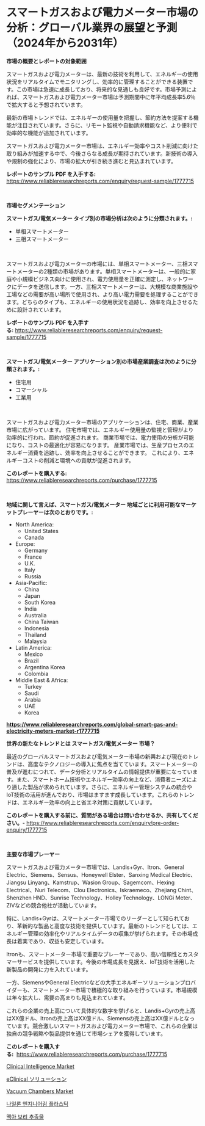 <p><h1>スマートガスおよび電力メーター市場の分析：グローバル業界の展望と予測（2024年から2031年）</h1></p><p><strong>市場の概要とレポートの対象範囲</strong></p>
<p><p>スマートガスおよび電力メーターは、最新の技術を利用して、エネルギーの使用状況をリアルタイムでモニタリングし、効率的に管理することができる装置です。この市場は急速に成長しており、将来的な見通しも良好です。市場予測によれば、スマートガスおよび電力メーター市場は予測期間中に年平均成長率5.6％で拡大すると予想されています。</p><p>最新の市場トレンドでは、エネルギーの使用量を把握し、節約方法を提案する機能が注目されています。さらに、リモート監視や自動請求機能など、より便利で効率的な機能が追加されています。</p><p>スマートガスおよび電力メーター市場は、エネルギー効率やコスト削減に向けた取り組みが加速する中で、今後さらなる成長が期待されています。新技術の導入や規制の強化により、市場の拡大が引き続き進むと見込まれています。</p></p>
<p><strong>レポートのサンプル PDF を入手する:</strong> <a href="https://www.reliableresearchreports.com/enquiry/request-sample/1777715">https://www.reliableresearchreports.com/enquiry/request-sample/1777715</a></p>
<p>&nbsp;</p>
<p><strong>市場セグメンテーション</strong></p>
<p><strong>スマートガス/電気メーター タイプ別の市場分析は次のように分類されます。:</strong></p>
<p><ul><li>単相スマートメーター</li><li>三相スマートメーター</li></ul></p>
<p>&nbsp;</p>
<p><p>スマートガスおよび電力メーターの市場には、単相スマートメーター、三相スマートメーターの2種類の市場があります。単相スマートメーターは、一般的に家庭や小規模ビジネス向けに使用され、電力使用量を正確に測定し、ネットワークにデータを送信します。一方、三相スマートメーターは、大規模な商業施設や工場などの需要が高い場所で使用され、より高い電力需要を処理することができます。どちらのタイプも、エネルギーの使用状況を追跡し、効率を向上させるために設計されています。</p></p>
<p><strong>レポートのサンプル PDF を入手する:</strong>&nbsp;<a href="https://www.reliableresearchreports.com/enquiry/request-sample/1777715">https://www.reliableresearchreports.com/enquiry/request-sample/1777715</a></p>
<p>&nbsp;</p>
<p><strong> スマートガス/電気メーター アプリケーション別の市場産業調査は次のように分類されます。:</strong></p>
<p><ul><li>住宅用</li><li>コマーシャル</li><li>工業用</li></ul></p>
<p>&nbsp;</p>
<p><p>スマートガスおよび電力メーター市場のアプリケーションは、住宅、商業、産業市場に広がっています。 住宅市場では、エネルギー使用量の監視と管理がより効率的に行われ、節約が促進されます。 商業市場では、電力使用の分析が可能になり、コストの最適化が容易になります。 産業市場では、生産プロセスのエネルギー消費を追跡し、効率を向上させることができます。 これにより、エネルギーコストの削減と環境への貢献が促進されます。</p></p>
<p><strong>このレポートを購入する:</strong>&nbsp; <a href="https://www.reliableresearchreports.com/purchase/1777715">https://www.reliableresearchreports.com/purchase/1777715</a></p>
<p>&nbsp;</p>
<p><strong>地域に関して言えば、スマートガス/電気メーター 地域ごとに利用可能なマーケットプレーヤーは次のとおりです。:</strong></p>
<p><ul>
    <li>
        North America:
        <ul>
            <li>United States</li>
            <li>Canada</li>
        </ul>
    </li>
    <li>
        Europe:
        <ul>
            <li>Germany</li>
            <li>France</li>
            <li>U.K.</li>
            <li>Italy</li>
            <li>Russia</li>
        </ul>
    </li>
    <li>
        Asia-Pacific:
        <ul>
            <li>China</li>
            <li>Japan</li>
            <li>South Korea</li>
            <li>India</li>
            <li>Australia</li>
            <li>China Taiwan</li>
            <li>Indonesia</li>
            <li>Thailand</li>
            <li>Malaysia</li>
        </ul>
    </li>
    <li>
        Latin America:
        <ul>
            <li>Mexico</li>
            <li>Brazil</li>
            <li>Argentina Korea</li>
            <li>Colombia</li>
        </ul>
    </li>
    <li>
        Middle East & Africa:
        <ul>
            <li>Turkey</li>
            <li>Saudi</li>
            <li>Arabia</li>
            <li>UAE</li>
            <li>Korea</li>
        </ul>
    </li>
    </ul></p>
<p><strong><a href="https://www.reliableresearchreports.com/global-smart-gas-and-electricity-meters-market-r1777715">https://www.reliableresearchreports.com/global-smart-gas-and-electricity-meters-market-r1777715</a></strong>&nbsp;</p>
<p><strong>世界の新たなトレンドとは スマートガス/電気メーター 市場？</strong></p>
<p><p>最近のグローバルスマートガスおよび電気メーター市場の新興および現在のトレンドは、高度なテクノロジーの導入に焦点を当てています。スマートメーターの普及が進むにつれて、データ分析とリアルタイムの情報提供が重要になっています。また、スマートホーム技術やエネルギー効率の向上など、消費者ニーズにより適した製品が求められています。さらに、エネルギー管理システムの統合やIoT技術の活用が進んでおり、市場はますます成長しています。これらのトレンドは、エネルギー効率の向上と省エネ対策に貢献しています。</p></p>
<p><strong>このレポートを購入する前に、質問がある場合は問い合わせるか、共有してください。</strong>- <a href="https://www.reliableresearchreports.com/enquiry/pre-order-enquiry/1777715">https://www.reliableresearchreports.com/enquiry/pre-order-enquiry/1777715</a></p>
<p>&nbsp;</p>
<p><strong>主要な市場プレーヤー</strong></p>
<p><p>スマートガスおよび電力メーター市場では、Landis+Gyr、Itron、General Electric、Siemens、Sensus、Honeywell Elster、Sanxing Medical Electric、Jiangsu Linyang、Kamstrup、Wasion Group、Sagemcom、Hexing Electrical、Nuri Telecom、Clou Electronics、Iskraemeco、Zhejiang Chint、Shenzhen HND、Sunrise Technology、Holley Technology、LONGi Meter、ZIVなどの競合他社が活動しています。</p><p>特に、Landis+Gyrは、スマートメーター市場でのリーダーとして知られており、革新的な製品と高度な技術を提供しています。最新のトレンドとしては、エネルギー管理の効率化やリアルタイムデータの収集が挙げられます。その市場成長は着実であり、収益も安定しています。</p><p>Itronも、スマートメーター市場で重要なプレーヤーであり、高い信頼性とカスタマーサービスを提供しています。今後の市場成長を見据え、IoT技術を活用した新製品の開発に力を入れています。</p><p>一方、SiemensやGeneral Electricなどの大手エネルギーソリューションプロバイダーも、スマートメーター市場で積極的な取り組みを行っています。市場規模は年々拡大し、需要の高まりも見込まれています。</p><p>これらの企業の売上高について具体的な数字を挙げると、Landis+Gyrの売上高はXX億ドル、Itronの売上高はXX億ドル、Siemensの売上高はXX億ドルとなっています。競合激しいスマートガスおよび電力メーター市場で、これらの企業は独自の競争戦略や製品提供を通じて市場シェアを獲得しています。</p></p>
<p><strong>このレポートを購入する:</strong>&nbsp;&nbsp;<a href="https://www.reliableresearchreports.com/purchase/1777715">https://www.reliableresearchreports.com/purchase/1777715</a></p>
<p><p><a href="https://github.com/lylyparadise/Market-Research-Report-List-2/blob/main/clinical-intelligence-market.md">Clinical Intelligence Market</a></p><p><a href="https://medium.com/@jasohung45456/eclinical-solutions%E5%B8%82%E5%A0%B4%E5%88%86%E6%9E%90-%E3%81%9D%E3%81%AEcagr-%E5%B8%82%E5%A0%B4%E3%82%BB%E3%82%B0%E3%83%A1%E3%83%B3%E3%83%86%E3%83%BC%E3%82%B7%E3%83%A7%E3%83%B3-%E3%81%8A%E3%82%88%E3%81%B3%E3%82%B0%E3%83%AD%E3%83%BC%E3%83%90%E3%83%AB%E6%A5%AD%E7%95%8C%E6%A6%82%E8%A6%81-e6639b386b44">eClinical ソリューション</a></p><p><a href="https://view.publitas.com/reportprime-1/vacuum-chambers-market-the-key-to-successful-business-strategy-forecast-till-2031/">Vacuum Chambers Market</a></p><p><a href="https://github.com/vsap75a286l/Market-Research-Report-List-1/blob/main/246839123875.md">나일론 엔지니어링 플라스틱</a></p><p><a href="https://github.com/Maeennan456456/Market-Research-Report-List-1/blob/main/233710123876.md">맥아 보리 추출물</a></p></p>